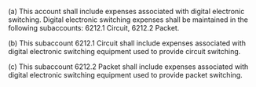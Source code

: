 (a) This account shall include expenses associated with digital electronic switching. Digital electronic switching expenses shall be maintained in the following subaccounts: 6212.1 Circuit, 6212.2 Packet.

(b) This subaccount 6212.1 Circuit shall include expenses associated with digital electronic switching equipment used to provide circuit switching.

(c) This subaccount 6212.2 Packet shall include expenses associated with digital electronic switching equipment used to provide packet switching.

